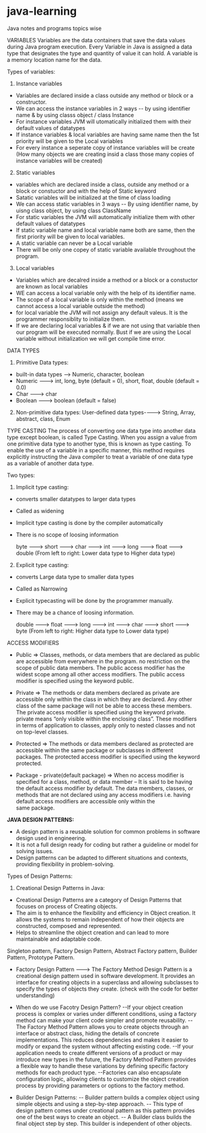 # java-learning
Java notes and programs topics wise


VARIABLES 
Variables are the data containers that save the data values during Java program execution. Every Variable in Java is assigned a data type that designates the type and quantity of value it can hold. 
A variable is a memory location name for the data.

Types of variables:
1. Instance variables
  - Variables are declared inside a class outside any method or block or a constructor.
  - We can access the instance variables in 2 ways -- by using identifier name & by using classs object / class Instance
  - For instance variables JVM will utomatically initialized them with their default values of datatypes
  - If instance variables & local variables are having same name then the 1st priority will be given to the Local variables
  - For every instance a seperate copy of instance variables will be create (How many objects we are creating insid a class those many copies of instance variables will be created) 

2. Static variables
  - variables which are declared inside a class, outside any method or a block or constuctor and with the help of Static keyword
  - Satatic variables will be initialized at the time of class loading
  - We can access static variables in 3 ways -- By using identifier name, by uisng class object, by using class ClassName
  - For static variables the JVM will automatically initialize them with other default values of datatypes
  - If static variable name and local variable name both are same, then the first priority will be given to local variables.
  - A static variable can never be a Local variable
  - There will be only one copey of static variable available throughout the program.

3. Local variables
  - Variables which are decalred inside a method or a block or a constuctor are known as local variables
  - WE can access a local variable only with the help of its identifier name.
  - The scope of a local variable is only within the method (means we cannot access a local variable outside the method)
  - for local variable the JVM will not assign any default valeus. It is the programmer responsiblity to initialize them.
  - If we are declaring local variables & if we are not using that variable then our program will be executed normally. Bust if we are using the Local variable without initialization we will get compile time error. 



DATA TYPES
1. Primitive Data types: 
  - built-in data types --> Numeric, character, boolean
  - Numeric ---> int, long, byte (default = 0), short, float, double  (default = 0.0)
  - Char ---> char 
  - Boolean ---> boolean (default = false)


2. Non-primitive data types: 
   User-defined data types----> String, Array, abstract, class, Enum


TYPE CASTING
The process of converting one data type into another data type except boolean, is called Type Casting. When you assign a value from one primitive data type to another type, this is known as type casting. To enable the use of a variable in a specific manner, this method requires explicitly instructing the Java compiler to treat a variable of one data type as a variable of another data type.

Two types:
1. Implicit type casting:
  - converts smaller datatypes to larger data types
  - Called as widening
  - Implicit type casting is done by the compiler automatically
  - There is no scope of loosing information

    byte ---> short ---> char ---> int ---> long ---> float ---> double  (From left to right: Lower data type to Higher data type)


2. Explicit type casting:
  - converts Large data type to smaller data types
  - Called as Narrowing
  - Explicit typecasting will be done by the programmer manually.
  - There may be a chance of loosing information.

    double ---> float ---> long ---> int ---> char ---> short ---> byte  (From left to right: Higher data type to Lower data type)

ACCESS MODIFIERS
  - Public => Classes, methods, or data members that are declared as public are accessible from everywhere in the program. no restriction on the scope of public data 
    members. The public access modifier has the widest scope among all other access modifiers. The public access modifier is specified using the keyword public.
  
  - Private => The methods or data members declared as private are accessible only within the class in which they are declared. Any other class of the same package will 
    not be able to access these members. The private access modifier is specified using the keyword private. private means “only visible within the enclosing class”. These 
    modifiers in terms of application to classes, apply only to nested classes and not on top-level classes.
  
  - Protected => The methods or data members declared as protected are accessible within the same package or subclasses in different packages. The protected access 
    modifier is specified using the keyword protected.
  
  - Package - private(default package) => When no access modifier is specified for a class, method, or data member – It is said to be having the default access modifier by   default. The data members, classes, or     
    methods that are not declared using any access modifiers i.e. having default access modifiers are accessible only within the     
    same package.

**JAVA DESIGN PATTERNS:**
- A design pattern is a reusable solution for common problems in software design used in engineering.
- It is not a full design ready for coding but rather a guideline or model for solving issues.
- Design patterns can be adapted to different situations and contexts, providing flexibility in problem-solving.

Types of Design Patterns:
1. Creational Design Patterns in Java:
- Creational Design Patterns are a category of Design Patterns that focuses on process of Creating objects.
- The aim is to enhance the flexibility and efficiency in Object creation. It allows the systems to remain independent of how their objects are constructed, composed and represented.
- Helps to streamline the object creation and can lead to more maintainable and adaptable code.

Singleton pattern, Factory Design Pattern, Abstract Factory pattern, Builder Pattern, Prototype Pattern.

* Factory Design Pattern ---> The Factory Method Design Pattern is a creational design pattern used in software development. It provides an interface for creating objects in a superclass and allowing subclasses to specify the types of objects they create.
(check with the code for better understanding)

* When do we use Facotry Design Pattern?
  --If your object creation process is complex or varies under different conditions, using a factory method can make your client code simpler and promote reusability.
  --The Factory Method Pattern allows you to create objects through an interface or abstract class, hiding the details of concrete implementations. This reduces dependencies and makes it easier to modify or expand the 
  system without affecting existing code.
  --If your application needs to create different versions of a product or may introduce new types in the future, the Factory Method Pattern provides a flexible way to handle these variations by defining specific 
  factory methods for each product type.
  --Factories can also encapsulate configuration logic, allowing clients to customize the object creation process by providing parameters or options to the factory method.
  

* Builder Design Patterns:
  -- Builder pattern builds a complex object using simple objects and using a step-by-step approach.
  -- This type of design pattern comes under creational pattern as this pattern provides one of the best ways to create an object.
  -- A Builder class builds the final object step by step. This builder is independent of other objects.

    


